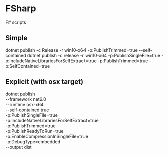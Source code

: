 # FSharp
F# scripts

## Simple

 dotnet publish -c Release -r win10-x64 -p:PublishTrimmed=true --self-contained
 dotnet publish -c release -r win10-x64 -p:PublishSingleFile=true -p:IncludeNativeLibrariesForSelfExtract=true -p:PublishTrimmed=true -p:SelfContained=true

## Explicit (with osx target)

dotnet publish \
  --framework net6.0 \
  --runtime osx-x64 \
  --self-contained true \
  -p:PublishSingleFile=true \
  -p:IncludeNativeLibrariesForSelfExtract=true \
  -p:PublishTrimmed=true \
  -p:PublishReadyToRun=true \
  -p:EnableCompressionInSingleFile=true \
  -p:DebugType=embedded \
  --output dist
